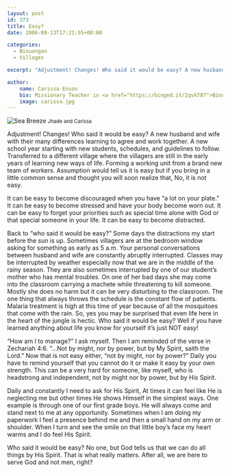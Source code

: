 ```yaml
---
layout: post
id: 373
title: Easy?
date: 2006-09-13T17:21:55+00:00

categories:
  - Binuangan
  - Villages

excerpt: "Adjustment! Changes! Who said it would be easy? A new husband and wife with their many differences learning to agree and work together. A new school year starting with new students, schedules, and guidelines to follow ..."

author:
    name: Carissa Enson
    bio: Missionary Teacher in <a href="https://binged.it/2qvkT87">Binuangan Excel School</a>.
    image: carissa.jpg
---
```


<div class="full zoomable">
    <img alt="Sea Breeze" src="{{site.img_dir}}/2007/02/jhade-and-carissa.jpg">
    <small>Jhade and Carissa</small>
</div>

Adjustment! Changes! Who said it would be easy? A new husband and wife with their many differences learning to agree and work together. A new school year starting with new students, schedules, and guidelines to follow. Transferred to a different village where the villagers are still in the early years of learning new ways of life. Forming a working unit from a brand new team of workers. Assumption would tell us it is easy but if you bring in a little common sense and thought you will soon realize that, No, it is not easy.

It can be easy to become discouraged when you have “a lot on your plate.” It can be easy to become stressed and have your body become worn out. It can be easy to forget your priorities such as special time alone with God or that special someone in your life. It can be easy to become distracted.<!--more-->

Back to “who said it would be easy?” Some days the distractions my start before the sun is up. Sometimes villagers are at the bedroom window asking for something as early as 5 a.m. Your personal conversations between husband and wife are constantly abruptly interrupted. Classes may be interrupted by weather especially now that we are in the middle of the rainy season. They are also sometimes interrupted by one of our student’s mother who has mental troubles. On one of her bad days she may come into the classroom carrying a machete while threatening to kill someone. Mostly she does no harm but it can be very disturbing to the classroom. The one thing that always throws the schedule is the constant flow of patients. Malaria treatment is high at this time of year because of all the mosquitoes that come with the rain. So, yes you may be surprised that even life here in the heart of the jungle is hectic. Who said it would be easy? Well if you have learned anything about life you know for yourself it’s just NOT easy!

“How am I to manage?” I ask myself. Then I am reminded of the verse in Zechariah 4:6. “…Not by might, nor by power, but by My Spirit, saith the Lord.” Now that is not easy either, “not by might, nor by power?” Daily you have to remind yourself that you cannot do it or make it easy by your own strength. This can be a very hard for someone, like myself, who is headstrong and independent, not by might nor by power, but by His Spirit.

Daily and constantly I need to ask for His Spirit, At times it can feel like He is neglecting me but other times He shows Himself in the simplest ways. One example is through one of our first grade boys. He will always come and stand next to me at any opportunity. Sometimes when I am doing my paperwork I feel a presence behind me and then a small hand on my arm or shoulder. When I turn and see the smile on that little boy’s face my heart warms and I do feel His Spirit.

Who said it would be easy? No one, but God tells us that we can do all things by His Spirit. That is what really matters. After all, we are here to serve God and not men, right?

